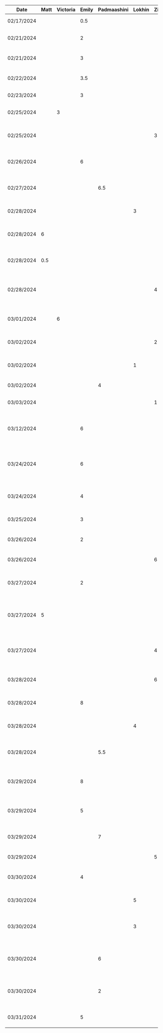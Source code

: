 | Date       | Matt | Victoria | Emily | Padmaashini | Lokhin | Zihe | Task                                                               |
|------------|------|----------|-------|-------------|--------|------|--------------------------------------------------------------------|
| 02/17/2024 |      |          | 0.5   |             |        |      | Set up initial project                                             |
| 02/21/2024 |      |          | 2     |             |        |      | Added template functions for generator                             |
| 02/21/2024 |      |          | 3     |             |        |      | Get random colour and palette from API                             |
| 02/22/2024 |      |          | 3.5   |             |        |      | Display and generate colour palette on click                       |
| 02/23/2024 |      |          | 3     |             |        |      | Fix generator UI and text contrast                                 |
| 02/25/2024 |      | 3        |       |             |        |      | Implementing the menu and navigation bar                           |
| 02/25/2024 |      |          |       |             |        | 3    | Adding functioning photo capturing feature                         |
| 02/26/2024 |      |          | 6     |             |        |      | Implement undo/redo for generating palettes                        |
| 02/27/2024 |      |          |       | 6.5         |        |      | Add Preview screen and various UI elements in it                   |
| 02/28/2024 |      |          |       |             | 3      |      | Add colour selection for preview                                   |
| 02/28/2024 | 6    |          |       |             |        |      | Implement UI and API calls to lock/unlock colours                  |
| 02/28/2024 | 0.5  |          |       |             |        |      | Persist locked colours across undo/redo state changes              |
| 02/28/2024 |      |          |       |             |        | 4    | Refactoring photo capturing to better fit software architecture    |
| 03/01/2024 |      | 6        |       |             |        |      | Saving colours locally to database, screen updates                 |
| 03/02/2024 |      |          |       |             |        | 2    | Adding image importing functionality                               |
| 03/02/2024 |      |          |       |             | 1      |      | Refactor Model into separate files and fix conflicts               |
| 03/02/2024 |      |          |       | 4           |        |      | Accessibility checker                                              |
| 03/03/2024 |      |          |       |             |        | 1    | Add sample image color template                                    |
| 03/12/2024 |      |          | 6     |             |        |      | Increase or decrease number of colours in palette                  |
| 03/24/2024 |      |          | 6     |             |        |      | Implement plumbing to handle our own colour generation methods     |
| 03/24/2024 |      |          | 4     |             |        |      | Add complementary colour generation mode                           |
| 03/25/2024 |      |          | 3     |             |        |      | Add analogous colour generation mode                               |
| 03/26/2024 |      |          | 2     |             |        |      | Add random colour generator mode                                   |
| 03/26/2024 |      |          |       |             |        |  6   | Get colorAPI working with images                                   |
| 03/27/2024 |      |          | 2     |             |        |      | Fetch colour name and display it in generator                      |
| 03/27/2024 | 5    |          |       |             |        |      | Add menu to choose generation mode, add monochrome generation mode |
| 03/27/2024 |      |          |       |             |        |  4   | Update UI for image page to be more user friendly and interactive  |
| 03/28/2024 |      |          |       |             |        |  6   | Get image generate palette working with library page               |
| 03/28/2024 |      |          | 8     |             |        |      | Add gradient colour generator mode                                 |
| 03/28/2024 |      |          |       |             | 4      |      | Load Palette Colours in Preview Page - Components                  |
| 03/28/2024 |      |          |       | 5.5         |        |      | Edit Palette Colours in Preview Page - Components                  |
| 03/29/2024 |      |          | 8     |             |        |      | Create list of trademarked colours and warn user if used           |
| 03/29/2024 |      |          | 5     |             |        |      | When adding new colours, generate it using our algorithms          |
| 03/29/2024 |      |          |       | 7           |        |      | Persist Color Edits in Database + Add Constrast Modal              |
| 03/29/2024 |      |          |       |             |        |  5   | Refactoring app navigation                                         |
| 03/30/2024 |      |          | 4     |             |        |      | Begin scaffolding for This Or That generator                       |
| 03/30/2024 |      |          |       |             | 5      |      | Finish This or That Generator + Bugfixes                           |
| 03/30/2024 |      |          |       |             | 3      |      | Add Palette Building from Scratch for Preview + Polish Preview     |
| 03/30/2024 |      |          |       | 6           |        |      | Research Into and Experiment with Color Blindness Filter Options   |
| 03/30/2024 |      |          |       | 2           |        |      | Impelement Color Blindness Filters Using Color Matrix Operations   |
| 03/31/2024 |      |          | 5     |             |        |      | Add color picker for GeneratorScreen                               |
